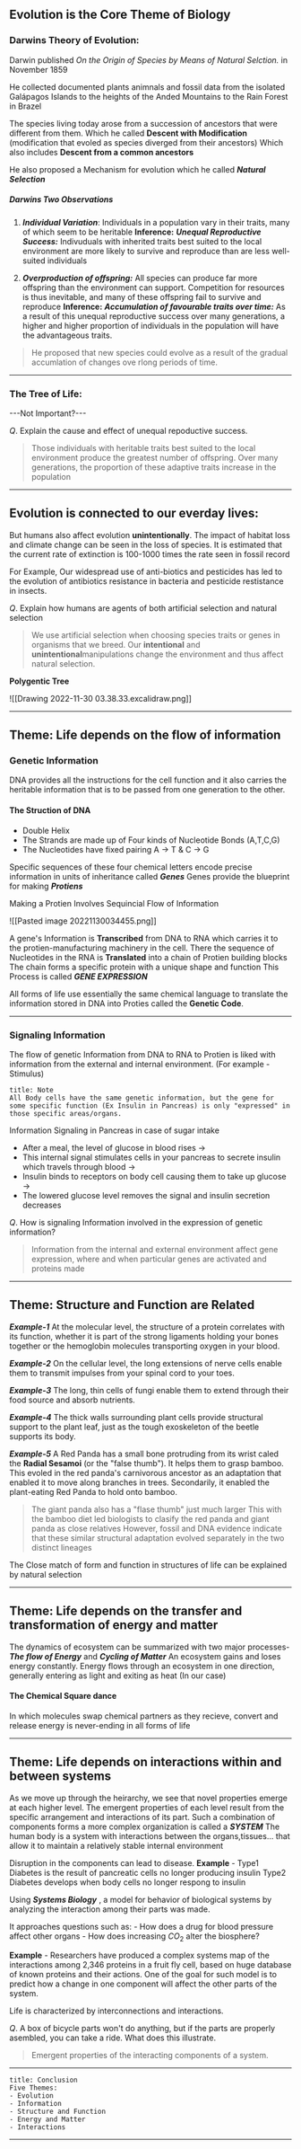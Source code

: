 
## Evolution is the Core Theme of Biology

### Darwins Theory of Evolution:

Darwin published *On the Origin of Species by Means of Natural Selction.* in November 1859

He collected documented plants animnals and fossil data from the isolated Galápagos Islands to the heights of the Anded Mountains to the Rain Forest in Brazel

The species living today arose from a succession of ancestors that were
different from them.
Which he called **Descent with Modification** (modification that evoled as species diverged from their ancestors)
Which also includes **Descent from a common ancestors**

He also proposed a Mechanism for evolution which he called ***Natural Selection***	   

##### Darwins Two Observations

1. ***Individual Variation***: Individuals in a population vary in their traits, many of which seem to be heritable
	   **Inference:** 
	   ***Unequal Reproductive Success:*** Indivuduals with inherited traits best suited to the local environment are more likely to survive and reproduce than are less well-suited individuals
 
 2. ***Overproduction of offspring:*** All species can produce far more offspring than the environment can support. Competition for resources is thus inevitable, and many of these offspring fail to survive and reproduce
	   **Inference:**
	   ***Accumulation of favourable traits over time:*** As a result of this unequal reproductive success over many generations, a higher and higher proportion of individuals in the population will have the advantageous traits.

>He proposed that new species could evolve as a result of the gradual accumlation of changes ove rlong periods of time.

--------------------------------------

### The Tree of Life:

---Not Important?---

$Q.$ Explain the cause and effect of unequal repoductive success.
> Those individuals with heritable traits best suited to the local environment produce the greatest number of offspring. Over many generations, the proportion of these adaptive traits increase in the population

-------------------------------------

## Evolution is connected to our everday lives:

But humans also affect evolution **unintentionally**. The impact of habitat loss and climate change can be seen in the loss of species.
It is estimated that the current rate of extinction is 100-1000 times the rate seen in fossil record

For Example,
Our widespread use of anti-biotics and pesticides has led to the evolution of antibiotics resistance in bacteria and pesticide restistance in insects.

$Q.$ Explain how humans are agents of both artificial selection and natural selection
> We use artificial selection when choosing species traits or genes in organisms that we breed. Our **intentional** and **unintentional**manipulations change the environment and thus affect natural selection.

**Polygentic Tree**

![[Drawing 2022-11-30 03.38.33.excalidraw.png]]

----------------------------------

## Theme: Life depends on the flow of information

### Genetic Information

DNA provides all the instructions for the cell function and it also carries the heritable information that is to be passed from one generation to the other.

#### The Struction of DNA
- Double Helix
- The Strands are made up of Four kinds of Nucleotide Bonds (A,T,C,G)
- The Nucleotides have fixed pairing 
   A $\rightarrow$ T   &   C $\rightarrow$ G

Specific sequences of these four chemical letters encode precise information in units of inheritance called ***Genes***
Genes provide the blueprint for making ***Protiens***

Making a Protien Involves Sequincial Flow of Information

![[Pasted image 20221130034455.png]]

A gene's Information is **Transcribed** from DNA to RNA which carries it to the protien-manufacturing machinery in the cell.
There the sequence of Nucleotides in the RNA is **Translated** into a chain of Protien building blocks
The chain forms a specific protein with a unique shape and function
This Process is called ***GENE EXPRESSION***

All forms of life use essentially the same chemical language to translate the information stored in DNA into Proties called the **Genetic Code**.

----------------------------------

### Signaling Information

The flow of genetic Information from DNA to RNA to Protien is liked with information from the external and internal environment.
(For example - Stimulus)

```ad-note
title: Note
All Body cells have the same genetic information, but the gene for some specific function (Ex Insulin in Pancreas) is only "expressed" in those specific areas/organs.
```

Information Signaling in Pancreas in case of sugar intake
- After a meal, the level of glucose in blood rises $\rightarrow$
- This internal signal stimulates cells in your pancreas to secrete insulin which travels through blood $\rightarrow$ 
- Insulin binds to receptors on body cell causing them to take up glucose $\rightarrow$
- The lowered glucose level removes the signal and insulin secretion decreases

$Q.$ How is signaling Information involved in the expression of genetic information?
> Information from the internal and external environment affect gene expression, where and when particular genes are activated and proteins made

------------------------------------

## Theme: Structure and Function are Related

***Example-1***
At the molecular level, the structure of a protein correlates with its function, whether it is part of the strong ligaments holding your bones together or the hemoglobin molecules transporting oxygen in your blood.

***Example-2***
On the cellular level, the long extensions of nerve cells enable them to transmit impulses from your spinal cord to your toes.

***Example-3***
The long, thin cells of fungi enable them to extend through their food source and absorb nutrients.

***Example-4***
The thick walls surrounding plant cells provide structural support to the plant leaf, just as the tough exoskeleton of the beetle supports its body.

***Example-5***
A Red Panda has a small bone protruding from its wrist caled the **Radial Sesamoi** (or the "false thumb").
It helps them to grasp bamboo. This evoled in the red panda's carnivorous ancestor as an adaptation that enabled it to move along branches in trees.
Secondarily, it enabled the plant-eating Red Panda to hold onto bamboo.
> The giant panda also has a "flase thumb" just much larger
> This with the bamboo diet led biologists to clasify the red panda and giant panda as close relatives
> However, fossil and DNA evidence indicate that these similar structural adaptation evolved separately in the two distinct lineages

The Close match of form and function in structures of life can be explained by natural selection

------------------------------------------

## Theme: Life depends on the transfer and transformation of energy and matter

The dynamics of ecosystem can be summarized with two major processes-
***The flow of Energy*** and ***Cycling of Matter***
An ecosystem gains and loses energy constantly.
Energy flows through an ecosystem in one direction, generally entering as light and exiting as heat (In our case) 

#### The Chemical Square dance
In which molecules swap chemical partners as they recieve, convert and release energy is never-ending in all forms of life


------------------------------------

## Theme: Life depends on interactions within and between systems

As we move up through the heirarchy, we see that novel properties emerge at each higher level.
The emergent properties of each level result from the specific arrangement and interactions of its part.
Such a combination of components forms a more complex organization is called a ***SYSTEM***
	The human body is a system with interactions between the organs,tissues... that allow it to maintain a relatively stable internal environment

Disruption in the components can lead to disease.
**Example** - 
	Type1 Diabetes is the result of pancreatic cells no longer producing insulin
	Type2 Diabetes develops when body cells no longer respong to insulin

Using ***Systems Biology*** , a model for behavior of biological systems by analyzing the interaction among their parts was made.

It approaches questions such as:
	- How does a drug for blood pressure affect other organs
	- How does increasing $CO_{2}$ alter the biosphere?


**Example** - 
	Researchers have produced a complex systems map of the interactions among 2,346 proteins in a fruit fly cell, based on huge database of known proteins and their actions.
One of the goal for such model is to predict how a change in one component will affect the other parts of the system.

Life is characterized by interconnections and interactions.

$Q.$ A box of bicycle parts won't do anything, but if the parts are properly asembled, you can take a ride. What does this illustrate.
> Emergent properties of the interacting components of a system.


------------------------------------

```ad-note
title: Conclusion
Five Themes:
- Evolution
- Information
- Structure and Function
- Energy and Matter
- Interactions
```

------------------------------------------------



